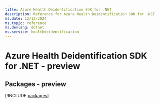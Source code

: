 ```yaml
---
title: Azure Health Deidentification SDK for .NET
description: Reference for Azure Health Deidentification SDK for .NET
ms.date: 12/13/2024
ms.topic: reference
ms.devlang: dotnet
ms.service: healthdeidentification
---
```

# Azure Health Deidentification SDK for .NET - preview
## Packages - preview
[!INCLUDE [packages](health-deidentification-index.md)]
